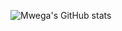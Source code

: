 ![Mwega's GitHub stats](https://github-readme-stats.vercel.app/api?username=CodeDroid999&hide=contribs,prs)
